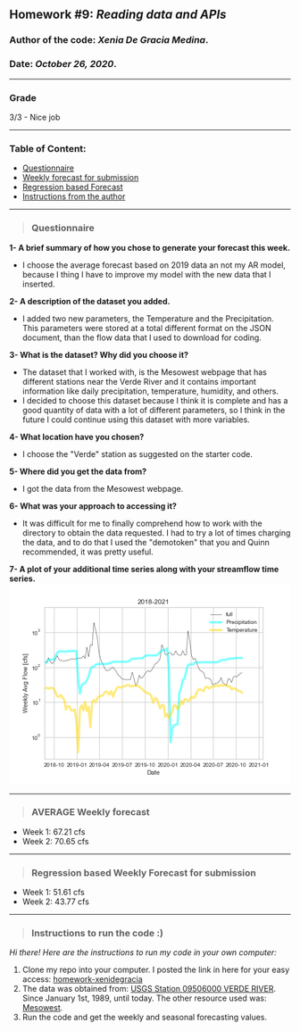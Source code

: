 ## Homework #9: *Reading data and APIs*
### Author of the code:  *Xenia De Gracia Medina*.
### Date: *October 26, 2020*.

---
### Grade
3/3 - Nice job
___
### Table of Content:
- [ Questionnaire](#quest)
- [ Weekly forecast for submission](#weekly)
- [ Regression based Forecast](#regression)
- [ Instructions from the author](#instructions)


---
<a name="quest"></a>
>### **Questionnaire**

**1- A brief summary of how you chose to generate your forecast this week.**
- I choose the average forecast based on 2019 data an not my AR model, because I thing I have to improve my model with the new data that I inserted.

**2- A description of the dataset you added.**
- I added two new parameters, the Temperature and the Precipitation. This parameters were stored at a total different format on the JSON document, than the flow data that I used to download for coding.

**3- What is the dataset? Why did you choose it?**
- The dataset that I worked with, is the Mesowest webpage that has different stations near the Verde River and it contains important information like daily precipitation, temperature, humidity, and others.
- I decided to choose this dataset because I think it is complete and has a good quantity of data with a lot of different parameters, so I think in the future I could continue using this dataset with more variables.

**4- What location have you chosen?**
- I choose the "Verde" station as suggested on the starter code.

**5- Where did you get the data from?**
- I got the data from the Mesowest webpage.

**6- What was your approach to accessing it?**
- It was difficult for me to finally comprehend how to work with the directory to obtain the data requested. I had to try a lot of times charging the data, and to do that I used the "demotoken" that you and Quinn recommended, it was pretty useful.

**7- A plot of your additional time series along with your streamflow time series.**
![](assets/DeGraciaMedina_HW9-2f180513.png)

---
<a name="weekly"></a>
>### **AVERAGE Weekly forecast**
- Week 1: 67.21 cfs
- Week 2: 70.65 cfs

---
<a name="regression"></a>
>### **Regression based Weekly Forecast for submission**
- Week 1: 51.61 cfs
- Week 2: 43.77 cfs

---
<a name="instructions"></a>
>### **Instructions to run the code :)**
*Hi there! Here are the instructions to run my code in your own computer:*
1. Clone my repo into your computer. I posted the link in here for your easy access: [homework-xenidegracia](https://github.com/HAS-Tools-Fall2020/homework-xenidegracia)
2. The data was obtained from: [USGS Station 09506000 VERDE RIVER](https://waterdata.usgs.gov/nwis/dv?referred_module=sw&site_no=09506000). Since January 1st, 1989, until today. The other resource used was: [Mesowest](http://api.mesowest.net/v2/stations/timeseries?start=199701010000&end=202010240000&obtimezone=UTC&vars=air_temp%2Cprecip_accum&stids=QVDA3&units=temp%7CC%2Cprecip%7Cmm&token=demotoken).
3. Run the code and get the weekly and seasonal forecasting values.
